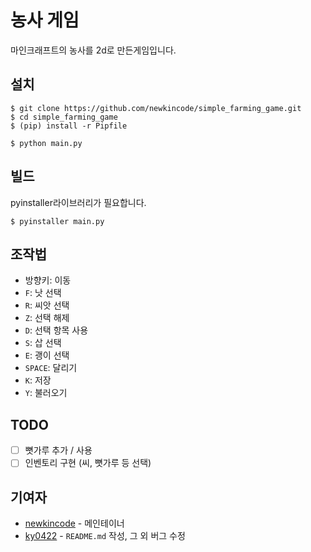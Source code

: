 # 농사 게임

마인크래프트의 농사를 2d로 만든게임입니다.

## 설치

```console
$ git clone https://github.com/newkincode/simple_farming_game.git
$ cd simple_farming_game
$ (pip) install -r Pipfile

$ python main.py
```

## 빌드

pyinstaller라이브러리가 필요합니다.

```console
$ pyinstaller main.py
```

## 조작법

-   방향키: 이동
-   `F`: 낫 선택
-   `R`: 씨앗 선택
-   `Z`: 선택 해제
-   `D`: 선택 항목 사용
-   `S`: 삽 선택
-   `E`: 괭이 선택
-   `SPACE`: 달리기
-   `K`: 저장
-   `Y`: 불러오기

## TODO

-   [ ] 뼛가루 추가 / 사용
-   [ ] 인벤토리 구현 (씨, 뼛가루 등 선택)

## 기여자

-   [newkincode](https://github.com/newkincode) - 메인테이너
-   [ky0422](https://github.com/ky0422) - `README.md` 작성, 그 외 버그 수정
